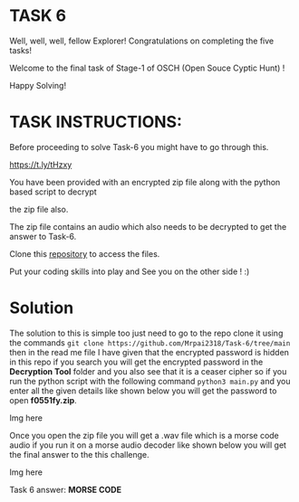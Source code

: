 # TASK 6

Well, well, well, fellow Explorer! Congratulations on completing the five tasks!

Welcome to the final task of Stage-1 of OSCH (Open Souce Cyptic Hunt) !

Happy Solving!

# TASK INSTRUCTIONS:

Before proceeding to solve Task-6 you might have to go through this.

https://t.ly/tHzxy

You have been provided with an encrypted zip file along with the python based script to decrypt

the zip file also.

The zip file contains an audio which also needs to be decrypted to get the answer to Task-6.

Clone this [<ins>repository</ins>](https://github.com/Mrpai2318/Task-6/tree/main) to access the files.

Put your coding skills into play and See you on the other side ! :)

# Solution 
The solution to this is simple too just need to go to the repo clone it using the commands ``` git clone https://github.com/Mrpai2318/Task-6/tree/main ``` then in the read me file I have given that the encrypted password is hidden in this repo if you search you will get the encrypted password in the **Decryption Tool**  folder and you also see that it is a ceaser cipher so if you run the python script with the following command ``` python3 main.py ``` and you enter all the given details like shown below you will get the password to open **f0551fy.zip**.

Img here

Once you open the zip file you will get a .wav file which is a morse code audio if you run it on a morse audio decoder like shown below you will get the final answer to the this challenge.

Img here

Task 6 answer: **MORSE CODE**